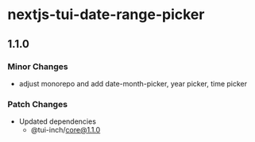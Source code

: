 # nextjs-tui-date-range-picker

## 1.1.0

### Minor Changes

- adjust monorepo and add date-month-picker, year picker, time picker

### Patch Changes

- Updated dependencies
  - @tui-inch/core@1.1.0
